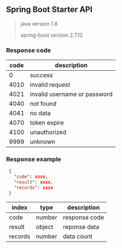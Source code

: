 ﻿## Spring Boot Starter API
> java version 1.8
> 
> spring-boot version 2.7.12
### Response code
| code | description |
|--|--|
| 0 | success |
| 4010 | invalid request|
| 4021 | invalid username or password |
| 4040 | not found |
| 4041 | no data |
| 4070 | token expire |
| 4100 | unauthorized |
| 9999 | unknown |

### Response example
```json
 {
   "code": xxxx,
   "result": xxxx,
   "records": xxxx
 }
 ```
 | index |type | description |
|--|--|--|
|code|number|response code|
|result|object|reponse data|
|records|number|data count|

